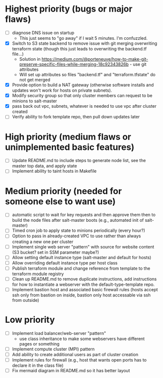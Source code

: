 # Highest priority (bugs or major flaws)
- [ ] diagnose DNS issue on startup
  - This just seems to "go away" if I wait 5 minutes.  I'm confuzzled.
- [X] Switch to S3 state backend to remove issue with git merging overwriting terraform state (though this just leads to overwriting the backend.tf file...)
  - Solution in https://medium.com/@porteneuve/how-to-make-git-preserve-specific-files-while-merging-18c92343826b - use git attributes
  - Will set up attributes so files "backend.tf" and "terraform.tfstate" do not get merged
- [X] Provide option to build a NAT gateway (otherwise software installs and updates won't work for hosts on private subnets).
- [X] Modify security group so that only cluster members can request to be minions to salt-master
- [X] pass back out vpc, subnets, whatever is needed to use vpc after cluster created
- [ ] Verify ability to fork template repo, then pull down updates later

# High priority (medium flaws or unimplemented basic features)
- [ ] Update README.md to include steps to generate node list, see the master top data, and apply state
- [ ] Implement ability to taint hosts in Makefile

# Medium priority (needed for someone else to want use)
- [ ] automatic script to wait for key requests and then approve them then to build the node files after salt-master boots (e.g., automated init of salt-master)
- [ ] Timed cron job to apply state to minions periodically (every hour?)
- [ ] Option to pass in already-created VPC to use rather than always creating a new one per cluster
- [ ] Implement single web server "pattern" with source for website content (S3 bucket?  set in SSM parameter maybe?)
- [ ] Allow setting default instance type (salt-master and default for hosts)
- [ ] Allow overriding default instance type per host class
- [ ] Publish terraform module and change reference from template to the terraform module registry
- [ ] Clean up README.md to remove duplicate instructions, add instructions for how to instantiate a webserver with the default-type-template repo.
- [ ] Implement bastion host and associated basic firewall rules (hosts accept ssh only from bastion on inside, bastion only host accessable via ssh from outside)

# Low priority
- [ ] Implement load balancer/web-server "pattern"
  - use class inheritance to make some webservers have different pages or something
- [ ] Implement compute cluster (MPI) pattern
- [ ] Add ability to create additional users as part of cluster creation
- [ ] Implement rules for firewall (e.g., host that wants open ports has to declare it in the class file)
- [ ] Fix mermaid diagram in README.md so it has better layout

